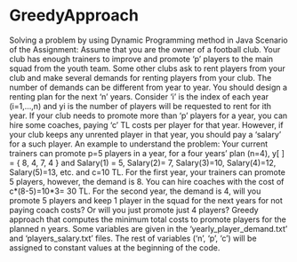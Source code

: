# GreedyApproach
Solving a problem by using Dynamic Programming method in Java
Scenario of the Assignment:
Assume that you are the owner of a football club. Your club has enough trainers to improve and
promote ‘p’ players to the main squad from the youth team. Some other clubs ask to rent players
from your club and make several demands for renting players from your club. The number of
demands can be different from year to year. You should design a renting plan for the next ‘n’
years. Consider ‘i’ is the index of each year (i=1,…,n) and yi is the number of players will be
requested to rent for ith year. If your club needs to promote more than ‘p’ players for a year, you
can hire some coaches, paying ‘c’ TL costs per player for that year. However, if your club keeps
any unrented player in that year, you should pay a ‘salary’ for a such player.
An example to understand the problem:
Your current trainers can promote p=5 players in a year, for a four years’ plan (n=4), y[ ] = { 8, 4,
7, 4 } and Salary(1) = 5, Salary(2)= 7, Salary(3)=10, Salary(4)=12, Salary(5)=13, etc. and c=10 TL.
For the first year, your trainers can promote 5 players, however, the demand is 8. You can hire
coaches with the cost of c*(8-5)=10*3= 30 TL.
For the second year, the demand is 4, will you promote 5 players and keep 1 player in the squad
for the next years for not paying coach costs? Or will you just promote just 4 players?
Greedy approach that computes the minimum total costs to promote players for the planned n years.
Some variables are given in the ‘yearly_player_demand.txt’ and ‘players_salary.txt’ files.
The rest of variables (‘n’, ‘p’, ‘c’) will be assigned to constant values at the beginning of the code.
